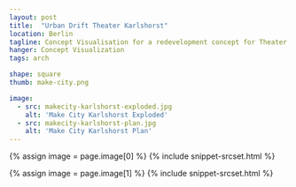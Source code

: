 ```yaml
---
layout: post
title:  "Urban Drift Theater Karlshorst"
location: Berlin
tagline: Concept Visualisation for a redevelopment concept for Theater Karlshorst in East Berlin
hanger: Concept Visualization
tags: arch

shape: square
thumb: make-city.png

image:
  - src: makecity-karlshorst-exploded.jpg
    alt: 'Make City Karlshorst Exploded'
  - src: makecity-karlshorst-plan.jpg
    alt: 'Make City Karlshorst Plan'
---
```


{% assign image = page.image[0] %}
{% include snippet-srcset.html %}

{% assign image = page.image[1] %}
{% include snippet-srcset.html %}
